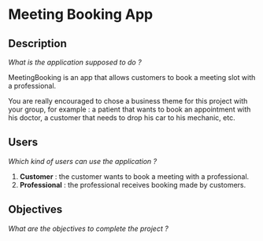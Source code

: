 # Meeting Booking App

## Description

*What is the application supposed to do ?*

MeetingBooking is an app that allows customers to book a meeting slot with a professional. 

You are really encouraged to chose a business theme for this project with your group, for example : a patient that wants to book an appointment with his doctor, a customer that needs to drop his car to his mechanic, etc. 

## Users

*Which kind of users can use the application ?*

1. **Customer** : the customer wants to book a meeting with a professional.
2. **Professional** : the professional receives booking made by customers.

## Objectives

*What are the objectives to complete the project ?*